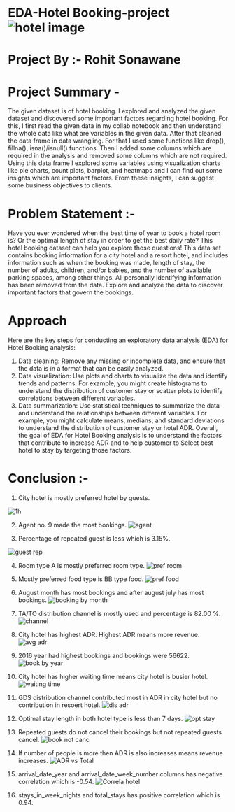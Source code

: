 # EDA-Hotel Booking-project![hotel image](https://github.com/rohit-sonawane9/EDA-capstone-project/assets/119409524/461131d1-fd2f-4b14-a28f-583d279b6401)
# Project By :-   Rohit Sonawane 
# Project Summary -
The given dataset is of hotel booking. I explored and analyzed the given dataset and discovered some important factors regarding hotel booking. For this, I first read the given data in my collab notebook and then understand the whole data like what are variables in the given data. After that cleaned the data frame in data wrangling. For that I used some functions like drop(), fillna(), isna()/isnull() functions. Then I added some columns which are required in the analysis and removed some columns which are not required. Using this data frame I explored some variables using visualization charts like pie charts, count plots, barplot, and heatmaps and I can find out some insights which are important factors. From these insights, I can suggest some business objectives to clients.
# Problem Statement  :-
   Have you ever wondered when the best time of year to book a hotel room is? Or the optimal length of stay in order to get the best daily rate? This hotel booking dataset can help you explore those questions! 
	This data set contains booking information for a city hotel and a resort hotel, and includes information such as when the booking was made, length of stay, the number of adults, children, and/or babies, and the number of available parking spaces, among other things. All personally identifying information has been removed from the data. Explore and analyze the data to discover important factors that  govern the bookings.
# Approach
Here are the key steps for conducting an exploratory data analysis (EDA) for Hotel Booking analysis:

1) Data cleaning: Remove any missing or incomplete data, and ensure that the data is in a format that can be easily analyzed.
2) Data visualization: Use plots and charts to visualize the data and identify trends and patterns. For example, you might create histograms to understand the distribution of customer stay  or scatter plots to identify correlations between different variables.
3) Data summarization: Use statistical techniques to summarize the data and understand the relationships between different variables. For example, you might calculate means, medians, and standard deviations to understand the distribution of customer stay or hotel ADR. Overall, the goal of EDA for Hotel Booking analysis is to understand the factors that contribute to increase ADR and to help customer to Select best hotel to stay by targeting those factors.
# Conclusion :-
1) City hotel is mostly preferred hotel by guests.

![1h](https://github.com/rohit-sonawane9/EDA-capstone-project/assets/119409524/30cefca3-0a3d-43ec-8929-a4beaf6e1a67)

2) Agent no. 9 made the most bookings.
![agent](https://github.com/rohit-sonawane9/EDA-capstone-project/assets/119409524/e25d9db6-3d25-4b15-a004-97b9875866ce)

3) Percentage of repeated guest is less which is 3.15%.

![guest rep](https://github.com/rohit-sonawane9/EDA-capstone-project/assets/119409524/b07a6763-561f-4815-b0b0-7716fecd9b0e)

4) Room type A is mostly preferred room type.
![pref room](https://github.com/rohit-sonawane9/EDA-capstone-project/assets/119409524/05453d26-78c7-4944-be3d-3a3e87d6647b)

5) Mostly preferred food type is BB type food.
![pref food](https://github.com/rohit-sonawane9/EDA-capstone-project/assets/119409524/69d2c53d-f983-4e7c-b09e-ad880a1884b7)

6) August month has most bookings and after august july has most bookings.
![booking by month](https://github.com/rohit-sonawane9/EDA-capstone-project/assets/119409524/ecd5914b-72fb-49cd-874f-e38a62748fbe)

7) TA/TO distribution channel is mostly used and percentage is 82.00 %.
![channel](https://github.com/rohit-sonawane9/EDA-capstone-project/assets/119409524/c38e10c7-864e-42b6-b9c7-e862ca2c03f2)

8) City hotel has highest ADR. Highest ADR means more revenue.
![avg adr](https://github.com/rohit-sonawane9/EDA-capstone-project/assets/119409524/8368173b-7aeb-49ad-be07-546670e6d8d1)

9) 2016 year had highest bookings and bookings were 56622.
![book by year](https://github.com/rohit-sonawane9/EDA-capstone-project/assets/119409524/b31a9362-1d01-4d2c-96db-728fde60686f)

10) City hotel has higher waiting time means city hotel is busier hotel.
![waiting time](https://github.com/rohit-sonawane9/EDA-capstone-project/assets/119409524/a012653d-1d90-4b72-bc3f-462aad9b5953)

11) GDS distribution channel contributed most in ADR in city hotel but no contribution in resoert hotel.
![dis adr](https://github.com/rohit-sonawane9/EDA-capstone-project/assets/119409524/c8e7e90b-37b4-4c05-84c1-6b48c8719225)

12) Optimal stay length in both hotel type is less than 7 days.
![opt stay](https://github.com/rohit-sonawane9/EDA-capstone-project/assets/119409524/b6e05729-7f89-4ecd-8617-615ffc4051f5)

13) Repeated guests do not cancel their bookings but not repeated guests cancel.
![book not canc](https://github.com/rohit-sonawane9/EDA-capstone-project/assets/119409524/f4a3f4e3-97a1-446b-a60e-5b72fd5cf0fc)

14) If number of people is more then ADR is also increases means revenue increases.
![ADR vs Total](https://github.com/rohit-sonawane9/EDA-capstone-project/assets/119409524/d02fadcb-a1a4-4252-ab39-9097e3e46aa5)

15) arrival_date_year and arrival_date_week_number columns has negative correlation which is -0.54.
![Correla hotel](https://github.com/rohit-sonawane9/EDA-capstone-project/assets/119409524/fbc2a664-392f-4f61-985c-5db35d0a1bb5)

16) stays_in_week_nights and total_stays has positive correlation which is 0.94.
